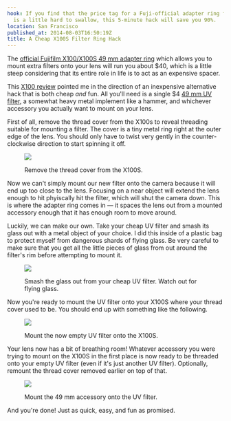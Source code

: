 ```yaml
---
hook: If you find that the price tag for a Fuji-official adapter ring for the X100S
  is a little hard to swallow, this 5-minute hack will save you 90%.
location: San Francisco
published_at: 2014-08-03T16:50:19Z
title: A Cheap X100S Filter Ring Hack
---
```


The [official Fujifilm X100/X100S 49 mm adapter ring](http://www.amazon.com/Fujifilm-AR-X100-Adapter-Ring-49mm/dp/B004MME69S) which allows you to mount extra filters onto your lens will run you about $40, which is a little steep considering that its entire role in life is to act as an expensive spacer.

This [X100 review](http://zackarias.com/for-photographers/gear-gadgets/fuji-x100-review/) pointed me in the direction of an inexpensive alternative hack that is both cheap *and* fun. All you'll need is a single $4 [49 mm UV filter](http://www.amazon.com/Tiffen-49mm-UV-Protection-Filter/dp/B00004ZCJF/ref=sr_1_1?ie=UTF8&qid=1407084409&sr=8-1&keywords=tiffen+49+mm+uv), a somewhat heavy metal implement like a hammer, and whichever accessory you actually want to mount on your lens.

First of all, remove the thread cover from the X100s to reveal threading suitable for mounting a filter. The cover is a tiny metal ring right at the outer edge of the lens. You should only have to twist very gently in the counter-clockwise direction to start spinning it off.

<figure>
  <p><a href="https://www.flickr.com/photos/brandurleach/14632502300/in/set-72157646137525481"><img src="https://farm6.staticflickr.com/5582/14632502300_661e5dc3e0_c.jpg"></a></p>
  <figcaption>Remove the thread cover from the X100S.</figcaption>
</figure>

Now we can't simply mount our new filter onto the camera because it will end up too close to the lens. Focusing on a near object will extend the lens enough to hit phyiscally hit the filter, which will shut the camera down. This is where the adapter ring comes in &mdash; it spaces the lens out from a mounted accessory enough that it has enough room to move around.

Luckily, we can make our own. Take your cheap UV filter and smash its glass out with a metal object of your choice. I did this inside of a plastic bag to protect myself from dangerous shards of flying glass. Be very careful to make sure that you get all the little pieces of glass from out around the filter's rim before attempting to mount it.

<figure>
  <p><a href="https://www.flickr.com/photos/brandurleach/14632541509/in/set-72157646137525481/"><img src="https://farm6.staticflickr.com/5568/14632541509_a4026f95ed_c.jpg"></a></p>
  <figcaption>Smash the glass out from your cheap UV filter. Watch out for flying glass.</figcaption>
</figure>

Now you're ready to mount the UV filter onto your X100S where your thread cover used to be. You should end up with something like the following.

<figure>
  <p><a href="https://www.flickr.com/photos/brandurleach/14632644557/in/set-72157646137525481/"><img src="https://farm4.staticflickr.com/3922/14632644557_ea4f184e6f_c.jpg"></a></p>
  <figcaption>Mount the now empty UV filter onto the X100S.</figcaption>
</figure>

Your lens now has a bit of breathing room! Whatever accessory you were trying to mount on the X100S in the first place is now ready to be threaded onto your empty UV filter (even if it's just another UV filter). Optionally, remount the thread cover removed earlier on top of that.

<figure>
  <p><a href="https://www.flickr.com/photos/brandurleach/14632477260/in/set-72157646137525481/"><img src="https://farm4.staticflickr.com/3876/14632477260_325de2575e_c.jpg"></a></p>
  <figcaption>Mount the 49 mm accessory onto the UV filter.</figcaption>
</figure>

And you're done! Just as quick, easy, and fun as promised.
